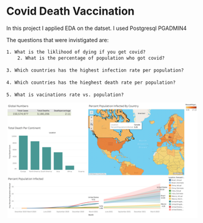 # Covid Death Vaccination 

In this project I applied EDA on the datset. I used Postgresql PGADMIN4

The questions that were invistigated are:
                                       
	1. What is the liklihood of dying if you get covid?
        2. What is the percentage of population who got covid?
	
	3. Which countries has the highest infection rate per population?
	
	4. Which countries has the hieghest death rate per population?
	
	5. What is vacinations rate vs. population?
  
  <p align="center">
<img src="/covid.png" alt="covid" width="500"/>
</p>
